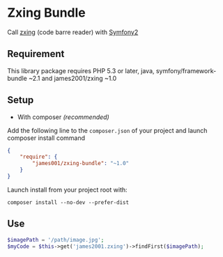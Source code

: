 Zxing Bundle
============

Call [zxing](https://github.com/zxing/zxing/) (code barre reader) with [Symfony2](http://symfony.com/)

Requirement
-----------

This library package requires PHP 5.3 or later, java, symfony/framework-bundle ~2.1 and james2001/zxing ~1.0


Setup
-----

- With composer *(recommended)*

Add the following line to the `composer.json` of your project and launch composer install command

```json
{
    "require": {
        "james001/zxing-bundle": "~1.0"
    }
}
```

Launch install from your project root with:

```shell
composer install --no-dev --prefer-dist
```

Use
---

```php
$imagePath = '/path/image.jpg';
$myCode = $this->get('james2001.zxing')->findFirst($imagePath);
```


